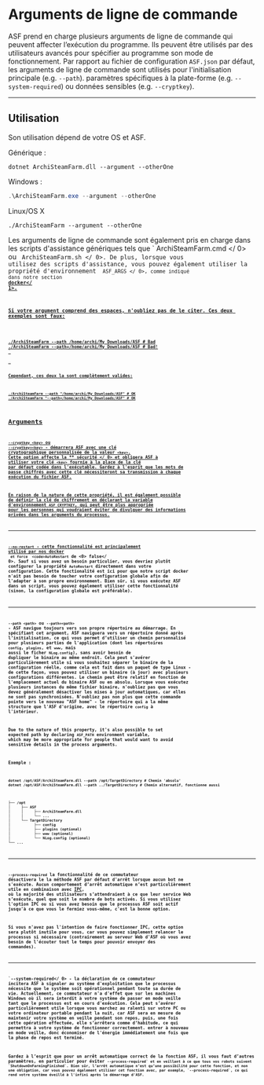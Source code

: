 # Arguments de ligne de commande

ASF prend en charge plusieurs arguments de ligne de commande qui peuvent affecter l’exécution du programme. Ils peuvent être utilisés par des utilisateurs avancés pour spécifier au programme son mode de fonctionnement. Par rapport au fichier de configuration `ASF.json` par défaut, les arguments de ligne de commande sont utilisés pour l'initialisation principale (e.g. `--path`). paramètres spécifiques à la plate-forme (e.g. `--system-required`) ou données sensibles (e.g. `--cryptkey`).

* * *

## Utilisation

Son utilisation dépend de votre OS et ASF.

Générique :

```shell
dotnet ArchiSteamFarm.dll --argument --otherOne
```

Windows :

```powershell
.\ArchiSteamFarm.exe --argument --otherOne
```

Linux/OS X

```shell
./ArchiSteamFarm --argument --otherOne
```

Les arguments de ligne de commande sont également pris en charge dans les scripts d'assistance génériques tels que ` ArchiSteamFarm.cmd </ 0> ou <code> ArchiSteamFarm.sh </ 0>. De plus, lorsque vous utilisez des scripts d'assistance, vous pouvez également utiliser la propriété d'environnement <code> ASF_ARGS </ 0>, comme indiqué dans notre section <strong><a href="https://github.com/JustArchiNET/ArchiSteamFarm/wiki/Docker#command-line-arguments">docker</ 1>.</p>

<p>Si votre argument comprend des espaces, n'oubliez pas de le citer. Ces deux exemples sont faux:</p>

<pre><code class="shell">./ArchiSteamFarm --path /home/archi/My Downloads/ASF # Bad
./ArchiSteamFarm --path=/home/archi/My Downloads/ASF # Bad!
`</pre> 

Cependant, ces deux la sont complètement valides:

```shell
./ArchiSteamFarm --path "/home/archi/My Downloads/ASF" # OK
./ArchiSteamFarm "--path=/home/archi/My Downloads/ASF" # OK
```

## Arguments

`--cryptkey <key>` ou `--cryptkey=<key>` - démarrera ASF avec une clé cryptographique personnalisée de la valeur `<key>`. Cette option affecte la ** sécurité </ 0> et obligera ASF à utiliser votre clé `<key>` fournie à la place de la clé par défaut codée dans l'exécutable. Gardez à l'esprit que les mots de passe chiffrés avec cette clé nécessiteront sa transmission à chaque exécution du fichier ASF.</p> 

En raison de la nature de cette propriété, il est également possible de définir la clé de chiffrement en déclarant la variable d'environnement `ASF_CRYPTKEY`, qui peut être plus appropriée pour les personnes qui voudraient éviter de divulguer des informations privées dans les arguments du processus.

* * *

`--no-restart` - cette fonctionnalité est principalement utilisé par nos **[docker](https://github.com/JustArchiNET/ArchiSteamFarm/wiki/Docker)** ` et force  <code>AutoRestart` de <0> false</ 0>. Sauf si vous avez un besoin particulier, vous devriez plutôt configurer la propriété `AutoRestart` directement dans votre configuration. Cette fonctionalité est ici pour que notre script docker n'ait pas besoin de toucher votre configuration globale afin de l'adapter à son propre environnement. Bien sûr, si vous exécutez ASF dans un script, vous pouvez également utiliser cette fonctionnalité (sinon, la configuration globale est préférable).

* * *

`--path <path>` ou `--path=<path>` - ASF navigue toujours vers son propre répertoire au démarrage. En spécifiant cet argument, ASF naviguera vers un répertoire donné après l’initialisation, ce qui vous permet d’utiliser un chemin personnalisé pour plusieurs parties de l'application (dont les répertoires `config`, `plugins`, et `www`, mais aussi le ficher `NLog.config`), sans avoir besoin de dupliquer le binaire au même endroit. Cela peut s'avérer particulièrement utile si vous souhaitez séparer le binaire de la configuration réelle, comme cela est fait dans un paquet de type Linux - de cette façon, vous pouvez utiliser un binaire (à jour) avec plusieurs configurations différentes. Le chemin peut être relatif en fonction de l'emplacement actuel du binaire ASF ou en absolu. Lorsque vous exécutez plusieurs instances du même fichier binaire, n'oubliez pas que vous devez généralement désactiver les mises à jour automatiques, car elles ne sont pas synchronisées. N'oubliez pas non plus que cette commande pointe vers le nouveau "ASF home" - le répertoire qui a la même structure que l'ASF d'origine, avec le répertoire `config` à l'intérieur.

Due to the nature of this property, it's also possible to set expected path by declaring `ASF_PATH` environment variable, which may be more appropriate for people that would want to avoid sensitive details in the process arguments.

Exemple :

```shell
dotnet /opt/ASF/ArchiSteamFarm.dll --path /opt/TargetDirectory # Chemin 'absolu'
dotnet /opt/ASF/ArchiSteamFarm.dll --path ../TargetDirectory # Chemin alternatif, fonctionne aussi
```

    ├── /opt
    │     ├── ASF
    │     │     ├── ArchiSteamFarm.dll
    │     │     └── ...
    │     └── TargetDirectory
    │           ├── config
    │           ├── plugins (optional)
    │           ├── www (optional)
    │           └── NLog.config (optional)
    └── ...
    

* * *

`--process-required` la fonctionnalité de ce commutateur désactivera le la méthode ASF par défaut d'arrêt lorsque aucun bot ne s'exécute. Aucun comportement d’arrêt automatique n’est particulièrement utile en combinaison avec **[IPC](https://github.com/JustArchiNET/ArchiSteamFarm/wiki/IPC)**, où la majorité des utilisateurs s’attendraient à ce que leur service Web s’exécute, quel que soit le nombre de bots activés. Si vous utilisez l'option IPC ou si vous avez besoin que le processus ASF soit actif jusqu'à ce que vous le fermiez vous-même, c'est la bonne option.

Si vous n'avez pas l'intention de faire fonctionner IPC, cette option sera plutôt inutile pour vous, car vous pouvez simplement relancer le processus si nécessaire (contrairement au serveur Web d'ASF où vous avez besoin de l'écouter tout le temps pour pouvoir envoyer des commandes).

* * *

`--system-required</ 0> - la déclaration de ce commutateur incitera ASF à signaler au système d'exploitation que le processus nécessite que le système soit opérationnel pendant toute sa durée de vie. Actuellement, ce commutateur n'a d'effet que sur les machines Windows où il sera interdit à votre système de passer en mode veille tant que le processus est en cours d'exécution. Cela peut s’avérer particulièrement utile lorsque vous marchez au ralenti sur votre PC ou votre ordinateur portable pendant la nuit, car ASF sera en mesure de maintenir votre système en veille pendant son repos, puis, une fois cette opération effectuée, elle s’arrêtera comme d’habitude, ce qui permettra à votre système de fonctionner correctement. entrer à nouveau en mode veille, donc économiser de l'énergie immédiatement une fois que la phase de repos est terminé.</p>

<p>Gardez à l’esprit que pour un arrêt automatique correct de la fonction ASF, il vous faut d’autres paramètres, en particulier pour éviter <code>--process-required` et en veillant à ce que tous vos robots suivent `ShutdownOnFarmingFinished`. Bien sûr, l’arrêt automatique n’est qu’une possibilité pour cette fonction, et non une obligation, car vous pouvez également utiliser cet fonction avec, par exemple, `--process-required`, ce qui rend votre système éveillé à l'infini après le démarrage d'ASF.